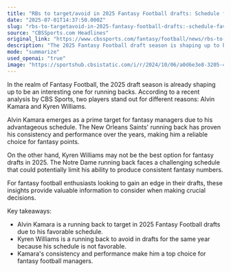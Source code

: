 ```yaml
---
title: "RBs to target/avoid in 2025 Fantasy Football drafts: Schedule favors Alvin Kamara, hurts Kyren Williams"
date: "2025-07-01T14:37:50.000Z"
slug: "rbs-to-targetavoid-in-2025-fantasy-football-drafts:-schedule-favors-alvin-kamara-hurts-kyren-williams"
source: "CBSSports.com Headlines"
original_link: "https://www.cbssports.com/fantasy/football/news/rbs-to-targetavoid-in-2025-fantasy-football-drafts-schedule-favors-alvin-kamara-hurts-kyren-williams/"
description: "The 2025 Fantasy Football draft season is shaping up to be intriguing for running backs, with Alvin Kamara and Kyren Williams standing out for different reasons. CBS Sports analysis highlights Kamara as a prime target due to his advantageous schedule and proven consistency, making him a reliable choice for fantasy points. In contrast, Williams may not be the best option for drafts in 2025 as he faces a challenging schedule that could limit his ability to produce consistent fantasy numbers. Fantasy football enthusiasts can use these insights to make informed decisions and gain an edge in their drafts."
mode: "summarize"
used_openai: "true"
image: "https://sportshub.cbsistatic.com/i/r/2024/10/06/a0d6e3e8-3205-44dd-bf0e-624ec6bbb06a/thumbnail/1200x675/2a9f08fd1db7157ef75c1ee93f4b428e/alvin-kamara-saints-usatsi.jpg"
---
```


In the realm of Fantasy Football, the 2025 draft season is already shaping up to be an interesting one for running backs. According to a recent analysis by CBS Sports, two players stand out for different reasons: Alvin Kamara and Kyren Williams.

Alvin Kamara emerges as a prime target for fantasy managers due to his advantageous schedule. The New Orleans Saints' running back has proven his consistency and performance over the years, making him a reliable choice for fantasy points.

On the other hand, Kyren Williams may not be the best option for fantasy drafts in 2025. The Notre Dame running back faces a challenging schedule that could potentially limit his ability to produce consistent fantasy numbers.

For fantasy football enthusiasts looking to gain an edge in their drafts, these insights provide valuable information to consider when making crucial decisions.

Key takeaways:
- Alvin Kamara is a running back to target in 2025 Fantasy Football drafts due to his favorable schedule.
- Kyren Williams is a running back to avoid in drafts for the same year because his schedule is not favorable.
- Kamara's consistency and performance make him a top choice for fantasy football managers.